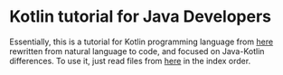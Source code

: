 # Kotlin tutorial for Java Developers

Essentially, this is a tutorial for Kotlin programming language from [here](https://kotlinlang.org/docs/reference/) rewritten from 
natural language to code, and focused on Java-Kotlin differences. To use it, just read files from [here](src/tutorial) in the index order.  